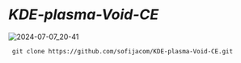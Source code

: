 # *KDE-plasma-Void-CE*
![2024-07-07_20-41](https://github.com/sofijacom/KDE-plasma-Void-CE/assets/107557749/f4306dcd-528f-4439-a9a4-38aa9a10f63d)

```
 git clone https://github.com/sofijacom/KDE-plasma-Void-CE.git
```
